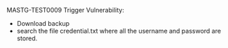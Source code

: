 MASTG-TEST0009
Trigger Vulnerability:
- Download backup
- search the file credential.txt where all the username and password are stored.
